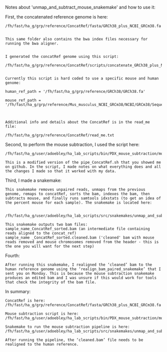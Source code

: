 Notes about 'unmap_and_subtract_mouse_snakemake' and how to use it:

First, the concatenated reference genome is here:

    /fh/fast/ha_g/grp/reference/ConcatRef/fasta/GRCh38_plus_NCBI_GRCm38.fa


    This same folder also contains the bwa index files necessary for running the bwa aligner.


    I generated the concatRef genome using this script:

    /fh/fast/ha_g/grp/reference/ConcatRef/scripts/concatenate_GRCh38_plus_NCBI_GRCm38.py
    

    Currently this script is hard coded to use a specific mouse and human genome:

    human_ref_path = '/fh/fast/ha_g/grp/reference/GRCh38/GRCh38.fa'

    mouse_ref_path = '/fh/fast/ha_g/grp/reference/Mus_musculus_NCBI_GRCm38/NCBI/GRCm38/Sequence/WholeGenomeFasta/genome.fa'



    Additional info and details about the ConcatRef is in the read_me file:

    /fh/fast/ha_g/grp/reference/ConcatRef/read_me.txt



Second, to perform the mouse subtraction, I used the script here:

    /fh/fast/ha_g/user/adoebley/ha_lab_scripts/bin/PDX_mouse_subtraction/mod_pipe_ConcatRef.sh

    This is a modified version of the pipe_ConcatRef.sh that you showed me on github. In the script, I made notes on what everything does and all the changes I made so that it worked with my data.


Third, I made a snakemake:

    This snakemake removes unpaired reads, unmaps from the previous genome, remaps to concatRef, sorts the bam, indexes the bam, then subtracts mouse, and finally runs samtools idxstats (to get an idea of the percent mouse for each sample). The snakemake is located here:


    /fh/fast/ha_g/user/adoebley/ha_lab_scripts/src/snakemakes/unmap_and_subtract_mouse_snakemake

    This snakemake outputs two bam files:
    sample_name_ConcatRef_sorted.bam (an intermediate file containing reads aligned to the concat_ref)
    sample_name _ConcatRef_sorted.cleaned.bam ('cleaned' bam with mouse reads removed and mouse chromosomes removed from the header - this is the one you will want for the next step)


Fourth:

    After running this snakemake, I realigned the ‘cleaned’ bam to the human reference genome using the ‘realign_bam_paired_snakemake’ that I sent you on Monday. This is because the mouse subtraction snakemake produces an edited bam and I was unsure if this would work for tools that check the integrity of the bam file.



In summary:

    ConcatRef is here:
    /fh/fast/ha_g/grp/reference/ConcatRef/fasta/GRCh38_plus_NCBI_GRCm38.fa

    Mouse subtraction script is here:
    /fh/fast/ha_g/user/adoebley/ha_lab_scripts/bin/PDX_mouse_subtraction/mod_pipe_ConcatRef.sh

    Snakemake to run the mouse subtraction pipeline is here:
    /fh/fast/ha_g/user/adoebley/ha_lab_scripts/src/snakemakes/unmap_and_subtract_mouse_snakemake

    After running the pipeline, the ‘cleaned.bam’ file needs to be realigned to the human reference. 
